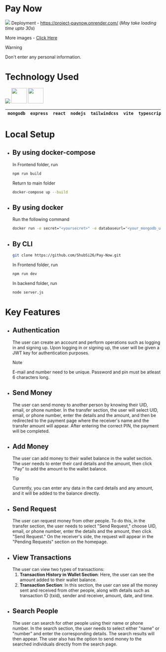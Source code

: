 # Pay Now

![](https://github.com/ShubSi26/Pay-Now/blob/main/images/default.jpg)
Deployment - https://project-paynow.onrender.com/ (_May take loading time upto 30s_)

More images - [Click Here](https://github.com/ShubSi26/Pay-Now/tree/main/images)

> [!WARNING]
> Don't enter any personal information.

# Technology Used

<img src="https://skillicons.dev/icons?i=mongodb,express,react,nodejs,tailwind,vite,ts,js,npm,docker " /> <img src = "https://jwt.io/img/pic_logo.svg" width = 50px> <img src = "https://zod.dev/logo.svg" width = 50px>

| `mongodb` | `express` | `react` | `nodejs` | `tailwindcss` | `vite` | `typescript` | `javascript` | `Docker` | `JWT` | `ZOD` |
| --------- | --------- | ------- | -------- | ------------- | ------ | ------------ | ------------ | -------- | ----- | ----- |

# Local Setup

- ## By using docker-compose
  In Frontend folder, run
  ```bash
  npm run build
  ```
  Return to main folder
  ```bash
  docker-compose up --build
  ```
- ## By using docker
  Run the following command
  ```bash
  docker run -e secret="<yoursecret>" -e databaseurl="<your_mongodb_url>" shubhamdockr/paynow:v2_latest
  ```
- ## By CLI
  ```bash
  git clone https://github.com/ShubSi26/Pay-Now.git
  ```
  In Frontend folder, run
  ```bash
  npm run dev
  ```
  In backend folder, run
  ```bash
  node server.js
  ```

# Key Features

- ## Authentication
  The user can create an account and perform operations such as logging in and signing up. Upon logging in or signing up, the user will be given a JWT key for authentication purposes.
  > [!NOTE]
  > E-mail and number need to be unique.
  > Password and pin must be atleast 6 characters long.
- ## Send Money
  The user can send money to another person by knowing their UID, email, or phone number. In the transfer section, the user will select UID, email, or phone number, enter the details and the amount, and then be redirected to the payment page where the receiver's name and the transfer amount will appear. After entering the correct PIN, the payment will be completed.
- ## Add Money
  The user can add money to their wallet balance in the wallet section. The user needs to enter their card details and the amount, then click "Pay" to add the amount to the wallet balance.
  > [!TIP]
  > Currently, you can enter any data in the card details and any amount, and it will be added to the balance directly.
- ## Send Request
  The user can request money from other people. To do this, in the transfer section, the user needs to select "Send Request," choose UID, email, or phone number, enter the details and the amount, then click "Send Request." On the receiver's side, the request will appear in the "Pending Requests" section on the homepage.
- ## View Transactions
  The user can view two types of transactions:
  1. **Transaction History in Wallet Section**: Here, the user can see the amount added to their wallet balance.
  2. **Transaction Section**: In this section, the user can see all the money sent and received from other people, along with details such as transaction ID (txid), sender and receiver, amount, date, and time.
- ## Search People
  The user can search for other people using their name or phone number. In the search section, the user needs to select either "name" or "number" and enter the corresponding details. The search results will then appear. The user also has the option to send money to the searched individuals directly from the search page.
